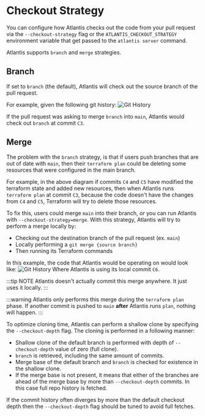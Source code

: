 # Checkout Strategy

You can configure how Atlantis checks out the code from your pull request via
the `--checkout-strategy` flag or the `ATLANTIS_CHECKOUT_STRATEGY` environment
variable that get passed to the `atlantis server` command.

Atlantis supports `branch` and `merge` strategies.

## Branch
If set to `branch` (the default), Atlantis will check out the source branch
of the pull request.

For example, given the following git history:
![Git History](./images/branch-strategy.png)

If the pull request was asking to merge `branch` into `main`,
Atlantis would check out `branch` at commit `C3`.

## Merge
The problem with the `branch` strategy, is that if users push branches that are
out of date with `main`, then their `terraform plan` could be deleting
some resources that were configured in the main branch.

For example, in the above diagram if commits `C4` and `C5` have modified the
terraform state and added new resources, then when Atlantis runs `terraform plan`
at commit `C3`, because the code doesn't have the changes from `C4` and `C5`,
Terraform will try to delete those resources.

To fix this, users could merge `main` into their branch, *or* you can run
Atlantis with `--checkout-strategy=merge`. With this strategy, Atlantis will
try to perform a merge locally by:

* Checking out the destination branch of the pull request (ex. `main`)
* Locally performing a `git merge {source branch}`
* Then running its Terraform commands

In this example, the code that Atlantis would be operating on would look like:
![Git History](./images/merge-strategy.png)
Where Atlantis is using its local commit `C6`.

:::tip NOTE
Atlantis doesn't actually commit this merge anywhere. It just uses it locally.
:::

:::warning
Atlantis only performs this merge during the `terraform plan` phase. If another
commit is pushed to `main` **after** Atlantis runs `plan`, nothing will happen.
:::

To optimize cloning time, Atlantis can perform a shallow clone by specifying the `--checkout-depth` flag. The cloning is performed in a following manner:

- Shallow clone of the default branch is performed with depth of `--checkout-depth` value of zero (full clone).
- `branch` is retrieved, including the same amount of commits.
- Merge base of the default branch and `branch` is checked for existence in the shallow clone.
- If the merge base is not present, it means that either of the branches are ahead of the merge base by more than `--checkout-depth` commits. In this case full repo history is fetched.

If the commit history often diverges by more than the default checkout depth then the `--checkout-depth` flag should be tuned to avoid full fetches.